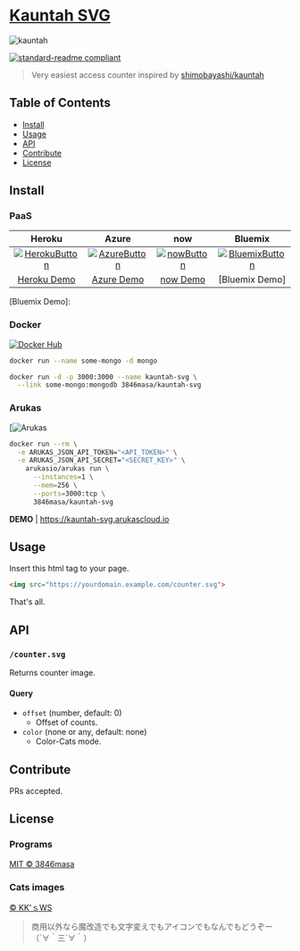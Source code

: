 # [Kauntah SVG]

![kauntah](https://kauntah-svg.herokuapp.com/counter.svg)

[![standard-readme compliant](https://img.shields.io/badge/standard--readme-OK-green.svg?style=flat-square)](https://github.com/RichardLitt/standard-readme)

> Very easiest access counter inspired by [shimobayashi/kauntah]

[Kauntah SVG]: https://github.com/3846masa/kauntah-svg
[shimobayashi/kauntah]: https://github.com/shimobayashi/kauntah

## Table of Contents

- [Install](#install)
- [Usage](#usage)
- [API](#api)
- [Contribute](#contribute)
- [License](#license)

## Install

###

### PaaS

|             Heroku              |             Azure             |            now            |              Bluemix              |
| :-----------------------------: | :---------------------------: | :-----------------------: | :-------------------------------: |
| [![HerokuButton]][HerokuDeploy] | [![AzureButton]][AzureDeploy] | [![nowButton]][nowDeploy] | [![BluemixButton]][BluemixDeploy] |
|          [Heroku Demo]          |         [Azure Demo]          |        [now Demo]         |          [Bluemix Demo]           |

[HerokuButton]: https://www.herokucdn.com/deploy/button.svg
[HerokuDeploy]: https://heroku.com/deploy?template=https://github.com/3846masa/kauntah-svg
[Heroku Demo]: https://kauntah-svg.herokuapp.com

[AzureButton]: https://azuredeploy.net/deploybutton.svg
[AzureDeploy]: https://azuredeploy.net/?repository=https://github.com/3846masa/kauntah-svg
[Azure Demo]: https://kauntah-svg.azurewebsites.net

[nowButton]: https://deploy.now.sh/static/button.svg
[nowDeploy]: https://deploy.now.sh/?repo=https://github.com/3846masa/kauntah-svg&env=MONGODB_URL
[now Demo]: https://kauntah-svg.now.sh

[BluemixButton]: https://bluemix.net/deploy/button.png
[BluemixDeploy]: https://bluemix.net/deploy?repository=https://github.com/3846masa/kauntah-svg
[Bluemix Demo]:

### Docker

[![Docker Hub](https://img.shields.io/badge/docker%20build-3846masa%2Fkauntah--svg-blue.svg?style=flat-square)](https://hub.docker.com/r/3846masa/kauntah-svg/)

```sh
docker run --name some-mongo -d mongo

docker run -d -p 3000:3000 --name kauntah-svg \
  --link some-mongo:mongodb 3846masa/kauntah-svg
```

### Arukas

[![Arukas](https://i.imgur.com/yfUXSkM.png)

```sh
docker run --rm \
  -e ARUKAS_JSON_API_TOKEN="<API_TOKEN>" \
  -e ARUKAS_JSON_API_SECRET="<SECRET_KEY>" \
    arukasio/arukas run \
      --instances=1 \
      --mem=256 \
      --ports=3000:tcp \
      3846masa/kauntah-svg
```

**DEMO** | https://kauntah-svg.arukascloud.io

## Usage

Insert this html tag to your page.

```html
<img src="https://yourdomain.example.com/counter.svg">
```

That's all.

## API

### ``/counter.svg``

Returns counter image.

#### Query

- `offset` (number, default: 0)
  - Offset of counts.
- `color` (none or any, default: none)
  - Color-Cats mode.

## Contribute

PRs accepted.

## License

### Programs

[MIT © 3846masa](https://3846masa.mit-license.org)

### Cats images

[© KK'ｓWS](https://web.archive.org/web/20090831104303/http://kokagex.hp.infoseek.co.jp/)

> 商用以外なら魔改造でも文字変えでもアイコンでもなんでもどうぞー（´∀｀三´∀｀）
